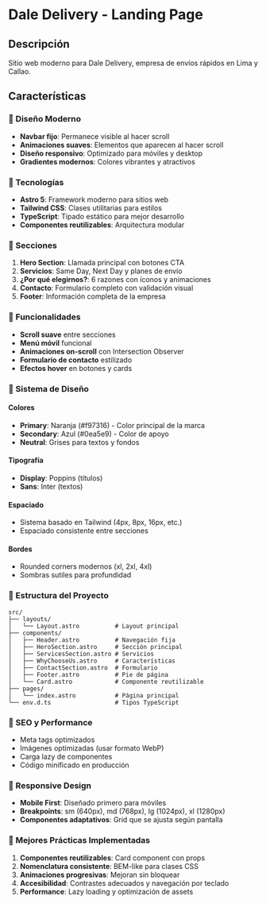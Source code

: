 # Dale Delivery - Landing Page

## Descripción
Sitio web moderno para Dale Delivery, empresa de envíos rápidos en Lima y Callao.

## Características

### 🎨 Diseño Moderno
- **Navbar fijo**: Permanece visible al hacer scroll
- **Animaciones suaves**: Elementos que aparecen al hacer scroll
- **Diseño responsivo**: Optimizado para móviles y desktop
- **Gradientes modernos**: Colores vibrantes y atractivos

### 🚀 Tecnologías
- **Astro 5**: Framework moderno para sitios web
- **Tailwind CSS**: Clases utilitarias para estilos
- **TypeScript**: Tipado estático para mejor desarrollo
- **Componentes reutilizables**: Arquitectura modular

### 📱 Secciones
1. **Hero Section**: Llamada principal con botones CTA
2. **Servicios**: Same Day, Next Day y planes de envío
3. **¿Por qué elegirnos?**: 6 razones con íconos y animaciones
4. **Contacto**: Formulario completo con validación visual
5. **Footer**: Información completa de la empresa

### 🎯 Funcionalidades
- **Scroll suave** entre secciones
- **Menú móvil** funcional
- **Animaciones on-scroll** con Intersection Observer
- **Formulario de contacto** estilizado
- **Efectos hover** en botones y cards

### 🎨 Sistema de Diseño

#### Colores
- **Primary**: Naranja (#f97316) - Color principal de la marca
- **Secondary**: Azul (#0ea5e9) - Color de apoyo
- **Neutral**: Grises para textos y fondos

#### Tipografía
- **Display**: Poppins (títulos)
- **Sans**: Inter (textos)

#### Espaciado
- Sistema basado en Tailwind (4px, 8px, 16px, etc.)
- Espaciado consistente entre secciones

#### Bordes
- Rounded corners modernos (xl, 2xl, 4xl)
- Sombras sutiles para profundidad

### 📁 Estructura del Proyecto

```
src/
├── layouts/
│   └── Layout.astro          # Layout principal
├── components/
│   ├── Header.astro          # Navegación fija
│   ├── HeroSection.astro     # Sección principal
│   ├── ServicesSection.astro # Servicios
│   ├── WhyChooseUs.astro     # Características
│   ├── ContactSection.astro  # Formulario
│   ├── Footer.astro          # Pie de página
│   └── Card.astro            # Componente reutilizable
├── pages/
│   └── index.astro           # Página principal
└── env.d.ts                  # Tipos TypeScript
```

### 🎯 SEO y Performance
- Meta tags optimizados
- Imágenes optimizadas (usar formato WebP)
- Carga lazy de componentes
- Código minificado en producción

### 📱 Responsive Design
- **Mobile First**: Diseñado primero para móviles
- **Breakpoints**: sm (640px), md (768px), lg (1024px), xl (1280px)
- **Componentes adaptativos**: Grid que se ajusta según pantalla

### 🎨 Mejores Prácticas Implementadas
1. **Componentes reutilizables**: Card component con props
2. **Nomenclatura consistente**: BEM-like para clases CSS
3. **Animaciones progresivas**: Mejoran sin bloquear
4. **Accesibilidad**: Contrastes adecuados y navegación por teclado
5. **Performance**: Lazy loading y optimización de assets

